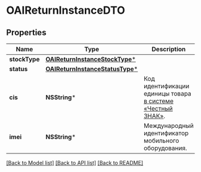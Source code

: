 # OAIReturnInstanceDTO

## Properties
Name | Type | Description | Notes
------------ | ------------- | ------------- | -------------
**stockType** | [**OAIReturnInstanceStockType***](OAIReturnInstanceStockType.md) |  | [optional] 
**status** | [**OAIReturnInstanceStatusType***](OAIReturnInstanceStatusType.md) |  | [optional] 
**cis** | **NSString*** | Код идентификации единицы товара [в системе «Честный ЗНАК»](https://честныйзнак.рф/). | [optional] 
**imei** | **NSString*** | Международный идентификатор мобильного оборудования. | [optional] 

[[Back to Model list]](../README.md#documentation-for-models) [[Back to API list]](../README.md#documentation-for-api-endpoints) [[Back to README]](../README.md)


